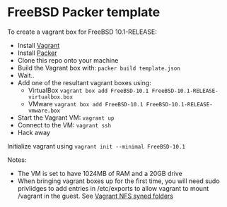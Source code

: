 # FreeBSD Packer template

To create a vagrant box for FreeBSD 10.1-RELEASE:

 * Install [Vagrant](https://www.vagrantup.com)
 * Install [Packer](https://www.packer.io/)
 * Clone this repo onto your machine
 * Build the Vagrant box with: `packer build template.json`
 * Wait..
 * Add one of the resultant vagrant boxes using:
   * VirtualBox `vagrant box add FreeBSD-10.1 FreeBSD-10.1-RELEASE-virtualbox.box`
   * VMware `vagrant box add FreeBSD-10.1 FreeBSD-10.1-RELEASE-vmware.box`
 * Start the Vagrant VM: `vagrant up`
 * Connect to the VM: `vagrant ssh`
 * Hack away

Initialize vagrant using `vagrant init --minimal FreeBSD-10.1`

Notes:

 * The VM is set to have 1024MB of RAM and a 20GB drive
 * When bringing vagrant boxes up for the first time, you will
   need sudo privlidges to add entries in /etc/exports to allow
   vagrant to mount /vagrant in the guest.  See 
   [Vagrant NFS syned folders](https://docs.vagrantup.com/v2/synced-folders/nfs.html)
